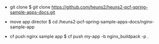 - git clone
$ git clone https://github.com/heuns2/heuns2-pcf-spring-sample-apps-docs.git

- move app director
$ cd /heuns2-pcf-spring-sample-apps-docs/nginx-sample-app

- cf push nginx sample app
$ cf push my-app -b nginx_buildpack -p .
